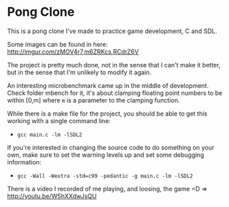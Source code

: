 Pong Clone
==========
This is a pong clone I've made to practice game development, C and SDL.

Some images can be found in here: http://imgur.com/zMOV4r7,m6ZRKcs,RCdrZ6V

The project is pretty much done, not in the sense that I can't make it
better, but in the sense that I'm unlikely to modify it again.

An interesting microbenchmark came up in the middle of development. Check
folder mbench for it, it's about clamping floating point numbers to be
within [0,m] where `m` is a parameter to the clamping function.

While there is a make file for the project, you should be able to get this
working with a single command line:

  * `gcc main.c -lm -lSDL2`

If you're interested in changing the source code to do something on your own,
make sure to set the warning levels up and set some debugging information:

  * `gcc -Wall -Wextra -std=c99 -pedantic -g main.c -lm -lSDL2`

There is a video I recorded of me playing, and loosing, the game =D =>
http://youtu.be/W5hXXdwJsQU
